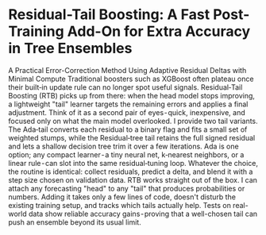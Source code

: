 # Residual-Tail Boosting: A Fast Post-Training Add-On for Extra Accuracy in Tree Ensembles
A Practical Error-Correction Method Using Adaptive Residual Deltas with Minimal Compute
Traditional boosters such as XGBoost often plateau once their built‑in update rule can no longer spot useful signals. Residual‑Tail Boosting (RTB) picks up from there: when the head model stops improving, a lightweight "tail" learner targets the remaining errors and applies a final adjustment. Think of it as a second pair of eyes - quick, inexpensive, and focused only on what the main model overlooked.
I provide two tail variants. The Ada‑tail converts each residual to a binary flag and fits a small set of weighted stumps, while the Residual‑tree tail retains the full signed residual and lets a shallow decision tree trim it over a few iterations. Ada is one option; any compact learner - a tiny neural net, k‑nearest neighbors, or a linear rule - can slot into the same residual‑tuning loop. Whatever the choice, the routine is identical: collect residuals, predict a delta, and blend it with a step size chosen on validation data.
RTB works straight out of the box. I can attach any forecasting "head" to any "tail" that produces probabilities or numbers. Adding it takes only a few lines of code, doesn't disturb the  existing training setup, and tracks which tails actually help. Tests on real-world data show reliable accuracy gains - proving that a well-chosen tail can push an ensemble beyond its usual limit.
